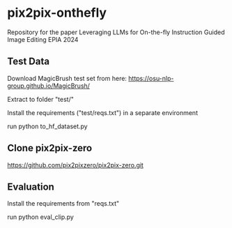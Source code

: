 # pix2pix-onthefly
Repository for the paper Leveraging LLMs for On-the-fly Instruction Guided Image Editing EPIA 2024

## Test Data
Download MagicBrush test set from here: https://osu-nlp-group.github.io/MagicBrush/

Extract to folder "test/"

Install the requirements ("test/reqs.txt") in a separate environment

run python to_hf_dataset.py

## Clone pix2pix-zero

https://github.com/pix2pixzero/pix2pix-zero.git

## Evaluation
Install the requirements from "reqs.txt"

run python eval_clip.py

